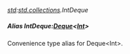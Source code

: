 _[std](../../modules/std/std-module.md):[std.collections](../../modules/std/std-collections.md).IntDeque_
##### Alias IntDeque:[Deque](../../modules/std/std-collections-deque.md)<[Int](../../modules/wonkey/wonkey-types-int.md)>
Convenience type alias for Deque\<Int\>.
